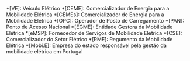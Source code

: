 *[VE]: Veículo Elétrico
*[CEME]: Comercializador de Energia para a Mobilidade Elétrica
*[CEMEs]: Comercializador de Energia para a Mobilidade Elétrica
*[OPC]: Operador de Posto de Carregamento
*[PAN]: Ponto de Acesso Nacional
*[EGME]: Entidade Gestora da Mobilidade Elétrica
*[eMSP]: Fornecedor de Serviços de Mobilidade Elétrica
*[CSE]: Comercializador do Setor Elétrico
*[RME]: Regumento da Mobilidade Elétrica
*[Mobi.E]: Empresa do estado responsável pela gestão da mobilidade elétrica em Portugal
